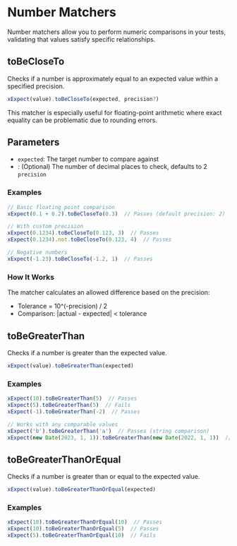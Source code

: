 # Number Matchers
Number matchers allow you to perform numeric comparisons in your tests, validating that values satisfy specific relationships.

## toBeCloseTo
Checks if a number is approximately equal to an expected value within a specified precision.

```ts
xExpect(value).toBeCloseTo(expected, precision?)
```

This matcher is especially useful for floating-point arithmetic where exact equality can be problematic due to rounding errors.
## Parameters
- `expected`: The target number to compare against
- : (Optional) The number of decimal places to check, defaults to 2 `precision`

### Examples
```ts
// Basic floating point comparison
xExpect(0.1 + 0.2).toBeCloseTo(0.3)  // Passes (default precision: 2)

// With custom precision
xExpect(0.1234).toBeCloseTo(0.123, 3)  // Passes
xExpect(0.1234).not.toBeCloseTo(0.123, 4)  // Passes

// Negative numbers
xExpect(-1.23).toBeCloseTo(-1.2, 1)  // Passes
```

### How It Works
The matcher calculates an allowed difference based on the precision:
- Tolerance = 10^(-precision) / 2
- Comparison: |actual - expected| < tolerance

## toBeGreaterThan
Checks if a number is greater than the expected value.

```ts
xExpect(value).toBeGreaterThan(expected)
```

### Examples
```ts
xExpect(10).toBeGreaterThan(5)  // Passes
xExpect(5).toBeGreaterThan(5)  // Fails
xExpect(-1).toBeGreaterThan(-2)  // Passes

// Works with any comparable values
xExpect('b').toBeGreaterThan('a')  // Passes (string comparison)
xExpect(new Date(2023, 1, 1)).toBeGreaterThan(new Date(2022, 1, 1))  // Passes
```

## toBeGreaterThanOrEqual
Checks if a number is greater than or equal to the expected value.

```ts
xExpect(value).toBeGreaterThanOrEqual(expected)
```

### Examples
```ts
xExpect(10).toBeGreaterThanOrEqual(10)  // Passes
xExpect(10).toBeGreaterThanOrEqual(5)  // Passes
xExpect(5).toBeGreaterThanOrEqual(10)  // Fails
```
